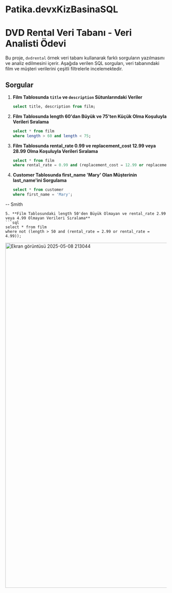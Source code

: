 # Patika.devxKizBasinaSQL

# DVD Rental Veri Tabanı - Veri Analisti Ödevi

Bu proje, `dvdrental` örnek veri tabanı kullanarak farklı sorguların yazılmasını ve analiz edilmesini içerir. Aşağıda verilen SQL sorguları, veri tabanındaki film ve müşteri verilerini çeşitli filtrelerle incelemektedir.

## Sorgular

1. **Film Tablosunda `title` ve `description` Sütunlarındaki Veriler**
   ```sql
   select title, description from film;
   ```

2. **Film Tablosunda length 60'dan Büyük ve 75'ten Küçük Olma Koşuluyla Verileri Sıralama**
   ```sql
   select * from film
   where length > 60 and length < 75;
   ```
3. **Film Tablosunda rental_rate 0.99 ve replacement_cost 12.99 veya 28.99 Olma Koşuluyla Verileri Sıralama**
   ```sql
   select * from film
   where rental_rate = 0.99 and (replacement_cost = 12.99 or replacement_cost = 28.99);
   ```
4. **Customer Tablosunda first_name 'Mary' Olan Müşterinin last_name'ini Sorgulama**
   ```sql
   select * from customer
   where first_name = 'Mary';
-- Smith
   ```
5. **Film Tablosundaki length 50'den Büyük Olmayan ve rental_rate 2.99 veya 4.99 Olmayan Verileri Sıralama**
   ```sql
   select * from film 
   where not (length > 50 and (rental_rate = 2.99 or rental_rate = 4.99));
   ```
<img width="1079" alt="Ekran görüntüsü 2025-05-08 213044" src="https://github.com/user-attachments/assets/55830f41-9b9a-4b30-a848-c5b440ad0499" />

